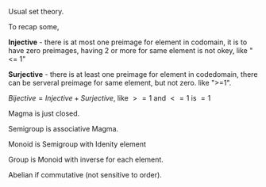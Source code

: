 
Usual set theory. 

To recap some,

**Injective** - there is at most one preimage for element in codomain, it is to have zero preimages, having 2 or more for same element is not okey, like "<= 1"

**Surjective** - there is at least one preimage for element in codedomain, there can be serveral preimage for same element, but not zero. like ">=1".

$Bijective =Injective + Surjective$, like $>=1$ and $<=1$ is $=1$

Magma is just closed.

Semigroup is associative Magma.

Monoid is Semigroup with Idenity element

Group is Monoid with inverse for each element.

Abelian if commutative (not sensitive to order).